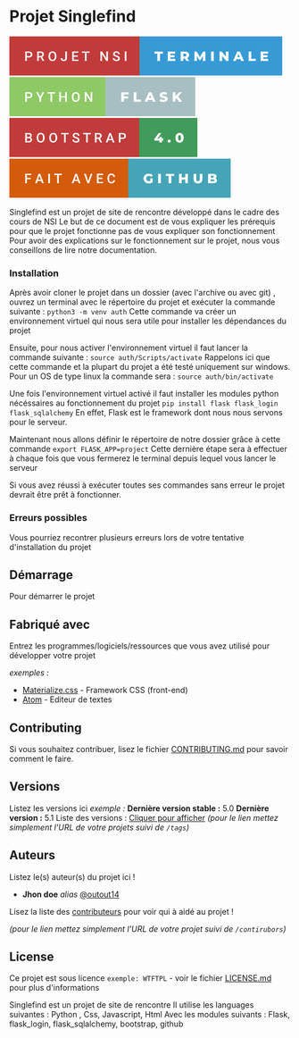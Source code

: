 # Projet Singlefind

![forthebadge](project/badges/projet-nsi-terminale.svg)     ![forthebadge](project/badges/python-flask.svg)     ![forthebadge](project/badges/bootstrap-4.0.svg)      ![forthebadge](project/badges/fait-avec-github.svg)

Singlefind est un projet de site de rencontre développé dans le cadre des cours de NSI
Le but de ce document est de vous expliquer les prérequis pour que le projet fonctionne pas de vous expliquer son fonctionnement
Pour avoir des explications sur le fonctionnement sur le projet, nous vous conseillons de lire notre documentation.

### Installation

Après avoir cloner le projet dans un dossier (avec l'archive ou avec git) , ouvrez un terminal avec le répertoire du projet et exécuter la commande suivante :
``python3 -m venv auth``
Cette commande va créer un environnement virtuel qui nous sera utile pour installer les dépendances du projet

Ensuite, pour nous activer l'environnement virtuel il faut lancer la commande suivante :
``source auth/Scripts/activate``
Rappelons ici que cette commande et la plupart du projet a été testé uniquement sur windows. Pour un OS de type linux la commande sera :
``source auth/bin/activate``

Une fois l'environnement virtuel activé il faut installer les modules python nécéssaires au fonctionnement du projet
``pip install flask flask_login flask_sqlalchemy``
En effet, Flask est le framework dont nous nous servons pour le serveur.

Maintenant nous allons définir le répertoire de notre dossier grâce à cette commande
``export FLASK_APP=project``
Cette dernière étape sera à effectuer à chaque fois que vous fermerez le terminal depuis lequel vous lancer le serveur

Si vous avez réussi à exécuter toutes ses commandes sans erreur le projet devrait être prêt à fonctionner.

### Erreurs possibles

Vous pourriez recontrer plusieurs erreurs lors de votre tentative d'installation du projet

## Démarrage

Pour démarrer le projet 

## Fabriqué avec

Entrez les programmes/logiciels/ressources que vous avez utilisé pour développer votre projet

_exemples :_
* [Materialize.css](http://materializecss.com) - Framework CSS (front-end)
* [Atom](https://atom.io/) - Editeur de textes

## Contributing

Si vous souhaitez contribuer, lisez le fichier [CONTRIBUTING.md](https://example.org) pour savoir comment le faire.

## Versions
Listez les versions ici 
_exemple :_
**Dernière version stable :** 5.0
**Dernière version :** 5.1
Liste des versions : [Cliquer pour afficher](https://github.com/your/project-name/tags)
_(pour le lien mettez simplement l'URL de votre projets suivi de ``/tags``)_

## Auteurs
Listez le(s) auteur(s) du projet ici !
* **Jhon doe** _alias_ [@outout14](https://github.com/outout14)

Lisez la liste des [contributeurs](https://github.com/your/project/contributors) pour voir qui à aidé au projet !

_(pour le lien mettez simplement l'URL de votre projet suivi de ``/contirubors``)_

## License

Ce projet est sous licence ``exemple: WTFTPL`` - voir le fichier [LICENSE.md](LICENSE.md) pour plus d'informations



Singlefind est un projet de site de rencontre
Il utilise les languages suivantes : Python , Css, Javascript, Html
Avec les modules suivants : Flask, flask_login, flask_sqlalchemy, bootstrap, github
